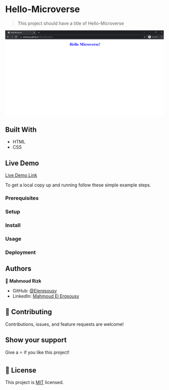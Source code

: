 # Hello-Microverse

> This project should have a title of Hello-Microverse

![screenshot](./app_screenshot.png)

## Built With

- HTML
- CSS

## Live Demo

[Live Demo Link](https://elerqsousy.github.io/Hello-Microverse/)

To get a local copy up and running follow these simple example steps.

### Prerequisites

### Setup

### Install

### Usage

### Deployment

## Authors

👤 **Mahmoud Rizk**

- GitHub: [@Elerqsousy](https://github.com/Elerqsousy)
- LinkedIn: [Mahmoud El Erqsousy](https://www.linkedin.com/in/mahmoud-rizk/)

## 🤝 Contributing

Contributions, issues, and feature requests are welcome!

## Show your support

Give a ⭐️ if you like this project!

## 📝 License

This project is [MIT](./MIT.md) licensed.
